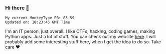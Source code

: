 ### Hi there 👋
<!-- PB START -->
```
My current MonkeyType PB: 85.59
Updated on: 18:23:45 GMT Time
```
<!-- PB END -->
I'm an IT person, just overall. I like CTFs, hacking, coding games, making Python apps. Just a lot of stuff.
You can check out my website [here](https://skill3472.github.io/).
I will probably add some interesting stuff here, when I get the idea to do so. Take care ❤️
